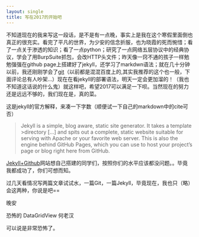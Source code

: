```yaml
---
layout: single
title: 写在2017的开始吧
---
```


不知道现在的我来写这一段话，是不是有一点晚，事实上是我在这个寒假里面倒也真正的很充实。看完了平凡的世界，为少安的信念折服，也为晓霞的死而惋惜；看了一点关于渗透的知识；看了一点python；研究了一点网络五层协议中的经典协议，学会了用BurpSuite抓包，会改HTTP头文件；昨天像一窍不通的孩子一样勉勉强强在github page上搭建好了jekyll，还学习了markdwn语法；就在几十分钟以前，我还刚刚学会了[git](http://www.liaoxuefeng.com/wiki/0013739516305929606dd18361248578c67b8067c8c017b000/)（以前都是混混百度上的,其实我推荐的这个也一般，下面评论总有人吵架...）现在在看jekyll的部署语法，明天一定会更加溜的！（我也不知道这话说的什么鬼）就这样吧，希望2017可以满足一下呗。当然现在的努力还是远远不够的，我们现在是，真的菜。

这是jekyll的官方解释，来凑一下字数（顺便试一下自己的markdown中的cite可否）

  >Jekyll is a simple, blog aware, static site generator. It takes a template >directory [...] and spits out a complete, static website suitable for serving with Apache or your favorite web server. This is also the engine behind GitHub Pages, which you can use to host your project’s page or blog right here from GitHub.

[Jekyll+Github](http://jekyll.com.cn/)网站想自己搭建的同学们，按照你们的水平应该都没问题。。毕竟我都成功了，你们可想而知。

过几天看情况写两篇文章试试水，一篇Git，一篇Jekyll，毕竟现在，我也只（略）会这两种，你说是吧==

晚安

恐怖的 DataGridView 何老汉

可以说是非常恐怖了。